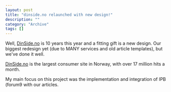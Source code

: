 ```yaml
--- 
layout: post 
title: "dinside.no relaunched with new design!"
description: ""
category: "Archive"
tags: []
---  
```

<p>Well, <a href="http://www.dinside.no">DinSide.no</a> is 10 years this year and a fitting gift is a new design. Our biggest redesign yet (due to MANY services and old article templates), but we've done it well.</p> <p><a href="http://www.dinside.no">DinSide.no</a> is the largest consumer site in Norway, with over 17 million hits a month.</p> <p>My main focus on this project was the implementation and integration of IPB (forum9 with our articles.</p>
